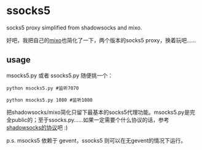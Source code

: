 ssocks5
=======

socks5 proxy simplified from shadowsocks and mixo.

好吧，我把自己的[mixo](https://github.com/felix021/mixo)也简化了一下，两个版本的socks5 proxy，换着玩吧……

usage
----
msocks5.py 或者 ssocks5.py 随便挑一个：

    python msocks5.py #监听7070
    
    python msocks5.py 1080 #监听1080

把shadowsocks/mixo简化只留下最基本的socks5代理功能。msocks5.py是完全public的；至于ssocks.py……如果一定需要个什么协议的话，参考[shadowsocks的协议](https://github.com/clowwindy/shadowsocks/blob/master/LICENSE)吧 :)

p.s. msocks5 依赖于 gevent，ssocks5 则可以在无gevent的情况下运行。
